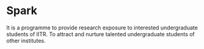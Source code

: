 # Spark

It is a programme to provide research exposure to interested undergraduate students of IITR. To attract and nurture talented undergraduate students of other institutes. 

